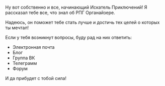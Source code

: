 Ну вот собственно и все, начинающий Искатель Приключений! Я рассказал тебе все, что знал об РПГ Органайзере.

Надеюсь, он поможет тебе стать лучше и достичь тех целей о которых ты мечтал!

Если у тебя возникнут вопросы, буду рад на них ответить:

- Электронная почта
- Блог
- Группа ВК
- Телеграмм
- Форум

И да прибудет с тобой сила!